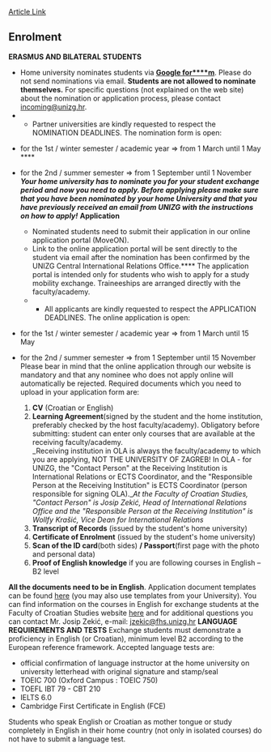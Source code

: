 [Article Link](https://www.fhs.hr/en/enrolment)

## Enrolment
**ERASMUS AND BILATERAL STUDENTS**
  * Home university nominates students via [**Google for****m**](https://forms.gle/QPxzFEx4wxenjryFA). Please do not send nominations via email. **Students are not allowed to nominate themselves.** For specific questions (not explained on the web site) about the nomination or application process, please contact [incoming@unizg.hr](javascript:cms_mail\('incoming','unizg.hr','',''\)).
  *   * Partner universities are kindly requested to respect the NOMINATION DEADLINES. The nomination form is open:


- for the 1st / winter semester / academic year => from 1 March until 1 May ****
- for the 2nd / summer semester => from 1 September until 1 November
_**Your home university has to nominate you for your student exchange period and now you need to apply. Before applying please make sure that you have been nominated by your home University and that you have previously received an email from UNIZG with the instructions on how to apply!**_
**Application**
  * Nominated students need to submit their application in our online application portal (MoveON).
  * Link to the online application portal will be sent directly to the student via email after the nomination has been confirmed by the UNIZG Central International Relations Office.**** The application portal is intended only for students who wish to apply for a study mobility exchange. Traineeships are arranged directly with the faculty/academy.
  *   * All applicants are kindly requested to respect the APPLICATION DEADLINES. The online application is open:


- for the 1st / winter semester / academic year => from 1 March until 15 May
- for the 2nd / summer semester => from 1 September until 15 November
Please bear in mind that the online application through our website is mandatory and that any nominee who does not apply online will automatically be rejected. 
Required documents which you need to upload in your application form are:
  1. **CV** (Croatian or English)
  2. **Learning Agreement**(signed by the student and the home institution, preferably checked by the host faculty/academy). Obligatory before submitting: student can enter only courses that are available at the receiving faculty/academy.  
_Receiving institution in OLA is always the faculty/academy to which you are applying, NOT THE UNIVERSITY OF ZAGREB! In OLA - for UNIZG, the "Contact Person" at the Receiving Institution is International Relations or ECTS Coordinator, and the "Responsible Person at the Receiving Institution" is ECTS Coordinator (person responsible for signing OLA).__At the Faculty of Croatian Studies, "Contact Person" is Josip Zekić, Head of International Relations Office and the "Responsible Person at the Receiving Institution" is Wollfy Krašić, Vice Dean for International Relations_
  3. **Transcript of Records** (issued by the student's home university)
  4. **Certificate of Enrolment** (issued by the student's home university)
  5. **Scan of the ID card**(both sides) **/ Passport**(first page with the photo and personal data)
  6. **Proof of English knowledge** if you are following courses in English – B2 level


**All the documents need to be in English**. Application document templates can be found [here](http://www.unizg.hr/index.php?id=708) (you may also use templates from your University).
You can find information on the courses in English for exchange students at the Faculty of Croatian Studies website [here](https://www.fhs.unizg.hr/en/courses-in-foreign-languages) and for additional questions you can contact Mr. Josip Zekić, e-mail: j[zekic@fhs.unizg.hr](javascript:cms_mail\('jzekic','fhs.unizg.hr','',''\))
**LANGUAGE REQUIREMENTS AND TESTS**
Exchange students must demonstrate a proficiency in English (or Croatian), minimum level B2 according to the European reference framework. 
Accepted language tests are:
  * official confirmation of language instructor at the home university on university letterhead with original signature and stamp/seal
  * TOEIC 700 (Oxford Campus : TOEIC 750)
  * TOEFL IBT 79 - CBT 210
  * IELTS 6.0
  * Cambridge First Certificate in English (FCE)


Students who speak English or Croatian as mother tongue or study completely in English in their home country (not only in isolated courses) do not have to submit a language test.
  

